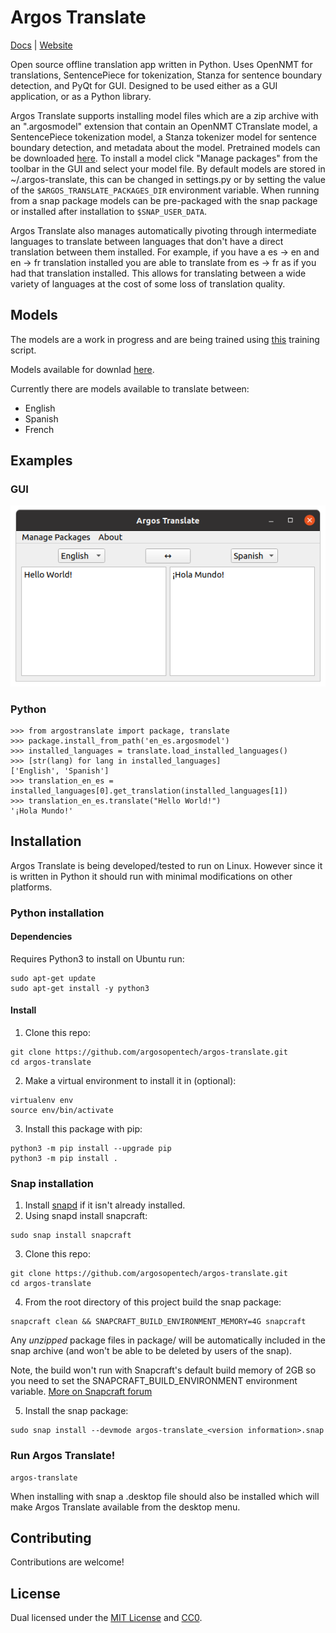 # Argos Translate
[Docs](https://argos-translate.readthedocs.io) | [Website](https://www.argosopentech.com)

Open source offline translation app written in Python. Uses OpenNMT for translations, SentencePiece for tokenization, Stanza for sentence boundary detection, and PyQt for GUI. Designed to be used either as a GUI application, or as a Python library.

Argos Translate supports installing model files which are a zip archive with an ".argosmodel" extension that contain an OpenNMT CTranslate model, a SentencePiece tokenization model, a Stanza tokenizer model for sentence boundary detection, and metadata about the model. Pretrained models can be downloaded [here](https://drive.google.com/drive/folders/11wxM3Ze7NCgOk_tdtRjwet10DmtvFu3i). To install a model click "Manage packages" from the toolbar in the GUI and select your model file. By default models are stored in ~/.argos-translate, this can be changed in settings.py or by setting the value of the `$ARGOS_TRANSLATE_PACKAGES_DIR` environment variable. When running from a snap package models can be pre-packaged with the snap package or installed after installation to `$SNAP_USER_DATA`.

Argos Translate also manages automatically pivoting through intermediate languages to translate between languages that don't have a direct translation between them installed. For example, if you have a es -> en and en -> fr translation installed you are able to translate from es -> fr as if you had that translation installed. This allows for translating between a wide variety of languages at the cost of some loss of translation quality.

## Models
The models are a work in progress and are being trained using [this](https://github.com/argosopentech/onmt-models) training script. 

Models available for downlad [here](https://drive.google.com/drive/folders/11wxM3Ze7NCgOk_tdtRjwet10DmtvFu3i).

Currently there are models available to translate between:
- English
- Spanish
- French

## Examples
### GUI
![Screenshot](/img/Screenshot.png)

### Python
```
>>> from argostranslate import package, translate
>>> package.install_from_path('en_es.argosmodel')
>>> installed_languages = translate.load_installed_languages()
>>> [str(lang) for lang in installed_languages]
['English', 'Spanish']
>>> translation_en_es = installed_languages[0].get_translation(installed_languages[1])
>>> translation_en_es.translate("Hello World!")
'¡Hola Mundo!'
```

## Installation
Argos Translate is being developed/tested to run on Linux. However since it is written in Python it should run with minimal modifications on other platforms.

### Python installation
#### Dependencies
Requires Python3 to install on Ubuntu run:
```
sudo apt-get update
sudo apt-get install -y python3
```
#### Install
1. Clone this repo:
```
git clone https://github.com/argosopentech/argos-translate.git
cd argos-translate
```
2. Make a virtual environment to install it in (optional):
```
virtualenv env
source env/bin/activate
```
3. Install this package with pip:
```
python3 -m pip install --upgrade pip
python3 -m pip install .
```

### Snap installation
1. Install [snapd](https://snapcraft.io/docs/installing-snapd) if it isn't already installed.
2. Using snapd install snapcraft:
```
sudo snap install snapcraft
```
3. Clone this repo:
```
git clone https://github.com/argosopentech/argos-translate.git
cd argos-translate
```
4. From the root directory of this project build the snap package:
```
snapcraft clean && SNAPCRAFT_BUILD_ENVIRONMENT_MEMORY=4G snapcraft
```
Any *unzipped* package files in package/ will be automatically included in the snap archive (and won't be able to be deleted by users of the snap).

Note, the build won't run with Snapcraft's default build memory of 2GB so you need to set the SNAPCRAFT_BUILD_ENVIRONMENT environment variable. [More on Snapcraft forum](https://forum.snapcraft.io/t/snapcraft-configuration-of-multipass-vm-arguments/9761)

5. Install the snap package:
```
sudo snap install --devmode argos-translate_<version information>.snap
```
### Run Argos Translate!
```
argos-translate
```

When installing with snap a .desktop file should also be installed which will make Argos Translate available from the desktop menu.

## Contributing
Contributions are welcome! 

## License
Dual licensed under the [MIT License](https://github.com/argosopentech/argos-translate/blob/master/LICENSE) and [CC0](https://creativecommons.org/share-your-work/public-domain/cc0/).

